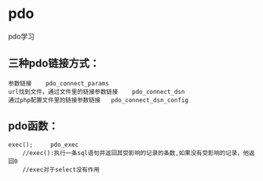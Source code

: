 # pdo
pdo学习

## 三种pdo链接方式：
        
    参数链接    pdo_connect_params
    url找到文件，通过文件里的链接参数链接    pdo_connect_dsn
    通过php配置文件里的链接参数链接   pdo_connect_dsn_config


## pdo函数：
        
    exec();     pdo_exec
        //exec():执行一条sql语句并返回其受影响的记录的条数,如果没有受影响的记录，他返回0
        //exec对于select没有作用
